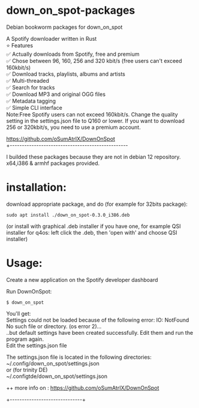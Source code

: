 # down_on_spot-packages
Debian bookworm packages for down_on_spot  
  
A Spotify downloader written in Rust  
⭐ Features  
✅ Actually downloads from Spotify, free and premium  
✅ Chose between 96, 160, 256 and 320 kbit/s (free users can't exceed 160kbit/s)  
✅ Download tracks, playlists, albums and artists  
✅ Multi-threaded  
✅ Search for tracks  
✅ Download MP3 and original OGG files  
✅ Metadata tagging  
✅ Simple CLI interface  
Note:Free Spotify users can not exceed 160kbit/s. Change the quality setting in the settings.json file to Q160 or lower. If you want to download 256 or 320kbit/s, you need to use a premium account.  

https://github.com/oSumAtrIX/DownOnSpot  
+-------------------------------------------------  

I builded these packages because they are not in debian 12 repository.  
x64,i386 & armhf packages provided.  
  
# installation:  
  
download appropriate package, and do (for example for 32bits package):  
  
```
sudo apt install ./down_on_spot-0.3.0_i386.deb
```
(or install with graphical .deb installer if you have one, for example QSI installer for q4os: left click the .deb, then 'open with' and choose QSI installer)  

# Usage:  
Create a new application on the Spotify developer dashboard
  
Run DownOnSpot:  
```
$ down_on_spot  
```
You'll get:  
Settings could not be loaded because of the following error: IO: NotFound No such file or directory. (os error 2)...  
..but default settings have been created successfully. Edit them and run the program again.  
Edit the settings.json file  
  
The settings.json file is located in the following directories:  
~/.config/down_on_spot/settings.json  
or (for trinity DE)  
~/.configtde/down_on_spot/settings.json  
  
++ more info on : https://github.com/oSumAtrIX/DownOnSpot  
  
  
+------------------------------+  
